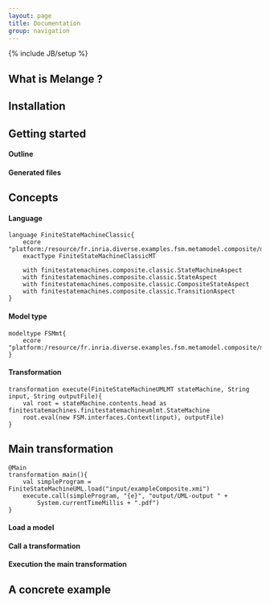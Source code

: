 ```yaml
---
layout: page
title: Documentation
group: navigation
---
```


{% include JB/setup %}

## What is Melange ?

## Installation

## Getting started

#### Outline

#### Generated files

## Concepts

#### Language

~~~
language FiniteStateMachineClassic{
	ecore "platform:/resource/fr.inria.diverse.examples.fsm.metamodel.composite/model/fsm.ecore"
	exactType FiniteStateMachineClassicMT
	
	with finitestatemachines.composite.classic.StateMachineAspect
	with finitestatemachines.composite.classic.StateAspect
	with finitestatemachines.composite.classic.CompositeStateAspect
	with finitestatemachines.composite.classic.TransitionAspect
}
~~~

#### Model type

```
modeltype FSMmt{
	ecore "platform:/resource/fr.inria.diverse.examples.fsm.metamodel.composite/model/fsm.ecore"
}
```

#### Transformation

```
transformation execute(FiniteStateMachineUMLMT stateMachine, String input, String outputFile){
	val root = stateMachine.contents.head as finitestatemachines.finitestatemachineumlmt.StateMachine
	root.eval(new FSM.interfaces.Context(input), outputFile)
}
```

## Main transformation

```
@Main
transformation main(){
	val simpleProgram = FiniteStateMachineUML.load("input/exampleComposite.xmi")
	execute.call(simpleProgram, "{e}", "output/UML-output " + 
		System.currentTimeMillis + ".pdf")
}
```

#### Load a model

#### Call a transformation

#### Execution the main transformation

## A concrete example
